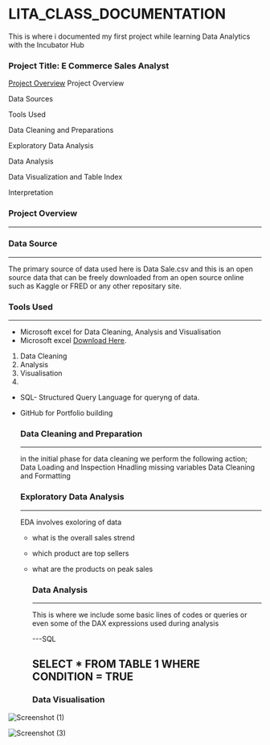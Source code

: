 # LITA_CLASS_DOCUMENTATION
This is where i documented my first project while learning Data Analytics with the Incubator Hub

### Project Title: E Commerce Sales Analyst
[Project Overview](#Project-Overview)
Project Overview

Data Sources

Tools Used

Data Cleaning and Preparations

Exploratory Data Analysis

Data Analysis

Data Visualization and Table Index

Interpretation

### Project Overview
---
### Data Source
---
The primary source of data used here is Data Sale.csv and this is an open source data that can be freely downloaded from an open source online such as Kaggle or FRED or any other repositary site.

### Tools Used
---
- Microsoft excel for Data Cleaning, Analysis and Visualisation
-  Microsoft excel [Download Here](https://www.microsoft.com).
1. Data Cleaning
2. Analysis
3. Visualisation
4. 
- SQL- Structured Query Language for queryng of data.
- GitHub for Portfolio building

  ### Data Cleaning and Preparation
  ---
  in the initial phase for data cleaning we perform the following action;
  Data Loading and Inspection
  Hnadling missing variables
  Data Cleaning and Formatting

  ### Exploratory Data Analysis
  ---
  EDA involves exoloring of data
  - what is the overall sales strend
  - which product are top sellers
  - what are the products on peak sales

    ### Data Analysis
    ---
    This is where we include some basic lines of codes or queries or even some of the DAX expressions used during analysis
    
    ---SQL
    
    SELECT * FROM TABLE 1
    WHERE CONDITION = TRUE
    ---

    ### Data Visualisation
![Screenshot (1)](https://github.com/user-attachments/assets/076497b1-1a01-447d-a56c-6ef4d9af88c6)

 ![Screenshot (3)](https://github.com/user-attachments/assets/e631d338-f7ec-42a9-ac91-159fa5dca175)

    
